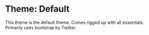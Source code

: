 # Theme: Default

This theme is the default theme.
Comes rigged up with all essentials. Primarily uses bootstrap by Twitter.